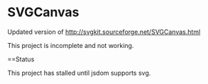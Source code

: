 SVGCanvas
=========

Updated version of http://svgkit.sourceforge.net/SVGCanvas.html

This project is incomplete and not working.

==Status

This project has stalled until jsdom supports svg.